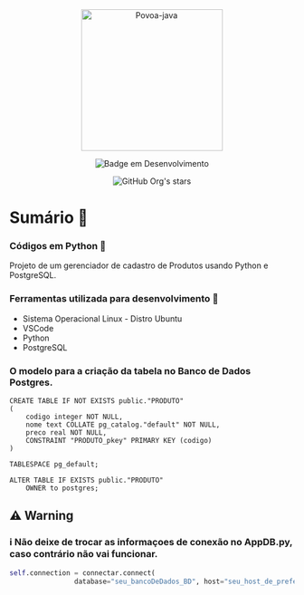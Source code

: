 
<div align="center">
<img align="center" alt="Povoa-java" height="250" width="250" src="https://github.com/devpovoa/DevPovoa/assets/75958253/447062bb-16b9-4a8d-96ae-882a725e6562"">

![Badge em Desenvolvimento](http://img.shields.io/static/v1?label=STATUS&message=EM%20DESENVOLVIMENTO&color=GREEN&style=for-the-badge)

![GitHub Org's stars](https://img.shields.io/github/stars/DevPovoa?style=social)
</div>

# Sumário :bookmark_tabs:
### Códigos em Python 🐍

<p>Projeto de um gerenciador de cadastro de Produtos usando Python e PostgreSQL.</p>


### Ferramentas utilizada para desenvolvimento :hammer:

<ul>
    <li>Sistema Operacional Linux - Distro Ubuntu</li>
    <li>VSCode</li>
    <li>Python</li>
    <li>PostgreSQL</li>
</ul>

### O modelo para a criação da tabela no Banco de Dados Postgres.
```Postgres
CREATE TABLE IF NOT EXISTS public."PRODUTO"
(
    codigo integer NOT NULL,
    nome text COLLATE pg_catalog."default" NOT NULL,
    preco real NOT NULL,
    CONSTRAINT "PRODUTO_pkey" PRIMARY KEY (codigo)
)

TABLESPACE pg_default;

ALTER TABLE IF EXISTS public."PRODUTO"
    OWNER to postgres;
```
## ⚠️ Warning 
### ℹ️ Não deixe de trocar as informaçoes de conexão no AppDB.py, caso contrário não vai funcionar.

```Python
self.connection = connectar.connect(
                database="seu_bancoDeDados_BD", host="seu_host_de_preferencia", user="seu_usuário", password="sua_senha", port="sua_porta_configurada")
```

